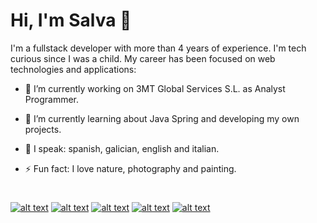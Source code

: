 # Hi, I'm Salva 👋

I'm a fullstack developer with more than 4 years of experience. I'm tech curious since I was a child.
My career has been focused on web technologies and applications:

- 🔭 I’m currently working on 3MT Global Services S.L. as Analyst Programmer.

- 🌱 I’m currently learning about Java Spring and developing my own projects.

- :loudspeaker:	I speak: spanish, galician, english and italian.

- ⚡ Fun fact: I love nature, photography and painting.

#

[![alt text](https://img.shields.io/badge/-Web-000000?style=for-the-badge&logo=Vercel&logoColor=white "Website")](https://salvasm.dev/)
[![alt text](https://img.shields.io/badge/-Linkedin-0077B5?style=for-the-badge&logo=Linkedin&logoColor=white "Linkedin")](https://www.linkedin.com/in/salvasm/)
[![alt text](https://img.shields.io/badge/-Gmail-D14836?style=for-the-badge&logo=Gmail&logoColor=white "Gmail")](mailto:salvador.sanchez.mendez@gmail.com)
[![alt text](https://img.shields.io/badge/-Twitter-1DA1F2?style=for-the-badge&logo=Twitter&logoColor=white "Twitter")](https://www.twitter.com/_salvasm/)
[![alt text](https://img.shields.io/badge/-Instagram-C13584?style=for-the-badge&logo=Instagram&logoColor=white "Instagram")](https://www.instagram.com/salva_sm/)